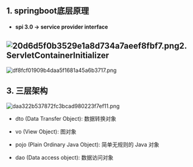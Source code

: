 ## 1. springboot底层原理

- #### spi 3.0 -> service provider interface
    

## ![20d6d5f0b3529e1a8d734a7aeef8fbf7.png](:/61733caa6ddf452080bd232139d6f61c)2\. ServletContainerInitializer

![df8fcf01909b4daa5f1681a45a6b3717.png](:/b946dbb044444957acbf0d949d771952)

## 3. 三层架构

![daa322b537872fc3bcad980223f7ef11.png](:/34da8c7a0f0c4281b3b7bfbb4f1ab4da)

- dto (Data Transfer Object): 数据转换对象
    
- vo (View Object): 图对象
    
- pojo (Plain Ordinary Java Object): 简单无规则的 Java 对象
    
- dao (Data access object): 数据访问对象